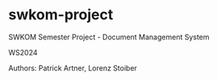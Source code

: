 # swkom-project
SWKOM Semester Project - Document Management System

WS2024

Authors: Patrick Artner, Lorenz Stoiber
